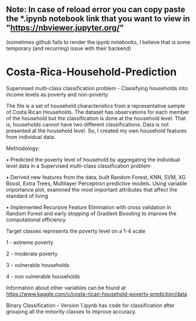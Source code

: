 
## Note: In case of reload error you can copy paste the *.ipynb notebook link that you want to view in "https://nbviewer.jupyter.org/"
(sometimes github fails to render the ipynb notebooks, I believe that is some temporary (and recurring) issue with their backend)

# Costa-Rica-Household-Prediction

Supervised multi-class classification problem - Classifying households into income levels as poverty and non-poverty

The file is a set of household characteristics from a representative sample of Costa Rican Households. The dataset has observations for each member of the household but the classification is done at the household level. That is, households cannot have two different classifications. Data is not presented at the household level. So, I created my own household features from individual data.

Methodology:

•	Predicted the poverty level of household by aggregating the individual level data in a Supervised multi-class classification problem

•	Derived new features from the data, built Random Forest, KNN, SVM, XG Boost, Extra Trees, Multilayer Perceptron predictive models. Using variable importance plot, examined the most important attributes that affect the standard of living

•	Implemented Recursive Feature Elimination with cross validation in Random Forest and early stopping of Gradient Boosting to improve the computational efficiency 

Target classes represents the poverty level on a 1-4 scale

1 - extreme poverty

2 - moderate poverty 

3 - vulnerable households

4 - non vulnerable households


Information about other variables can be found at https://www.kaggle.com/c/costa-rican-household-poverty-prediction/data

Binary Classification - Version 1.ipynb has code for classification after grouping all the minority classes to improve accuracy.
